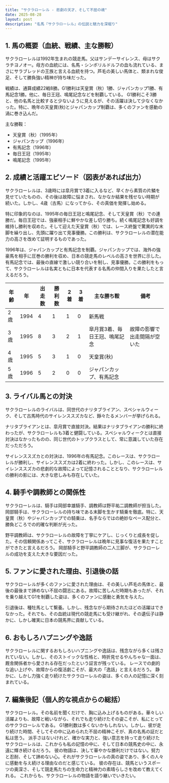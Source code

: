 ```yaml
---
title: "サクラローレル - 悲劇の天才、そして不屈の魂"
date: 2025-08-28
layout: post
description: "名馬『サクラローレル』の伝説と魅力を深堀り"
---
```


## 1. 馬の概要（血統、戦績、主な勝鞍）

サクラローレルは1992年生まれの競走馬。父はサンデーサイレンス、母はサクラチヨノオー。母方の血統には、名馬・シンボリルドルフの血も流れている、まさにサラブレッドの王族と言える血統を持つ。芦毛の美しい馬体と、類まれな俊足、そして勝負強い精神が持ち味だった。

戦績は、通算成績22戦8勝。G1勝利は天皇賞（秋）1勝、ジャパンカップ1勝、有馬記念1勝。他に、毎日王冠、鳴尾記念などを制覇している。  G1勝利こそ3勝と、他の名馬と比較すると少ないように見えるが、その活躍は決して少なくなかった。特に、晩年の天皇賞(秋)とジャパンカップ制覇は、多くのファンを感動の渦に巻き込んだ。

主な勝鞍：
* 天皇賞（秋）（1995年）
* ジャパンカップ（1996年）
* 有馬記念（1996年）
* 毎日王冠（1995年）
* 鳴尾記念（1995年）


## 2. 成績と活躍エピソード（図表があれば出力）

サクラローレルは、3歳時には皐月賞で3着に入るなど、早くから素質の片鱗を見せていたものの、その後は故障に悩まされ、なかなか結果を残せない時期が続いた。しかし、4歳（古馬）になってから、その真価を発揮し始める。

特に印象的なのは、1995年の毎日王冠と鳴尾記念、そして天皇賞（秋）での連勝だ。毎日王冠では、強豪相手に鮮やかな差し切り勝ち。続く鳴尾記念も好調を維持し勝利を収めた。そして迎えた天皇賞（秋）では、レース終盤で驚異的な末脚を繰り出し、先頭に躍り出て見事優勝。この勝利は、サクラローレルの潜在能力の高さを改めて証明するものであった。

1996年は、ジャパンカップと有馬記念を制覇。ジャパンカップでは、海外の強豪馬を相手に圧巻の勝利を収め、日本の競走馬のレベルの高さを世界に示した。有馬記念では、最後の直線で激しい競り合いを制し、見事優勝。この勝利をもって、サクラローレルは名実ともに日本を代表する名馬の仲間入りを果たしたと言えるだろう。


| 年齢 | 年 | 出走数 | 勝利数 | 2着 | 3着 | 主な勝ち鞍 | 備考 |
|---|---|---|---|---|---|---|---|
| 2歳 | 1994 | 4 | 1 | 1 | 0 | 新馬戦 |  |
| 3歳 | 1995 | 8 | 3 | 2 | 1 | 皐月賞3着、毎日王冠、鳴尾記念 | 故障の影響で出走間隔が空いた |
| 4歳 | 1995 | 5 | 3 | 1 | 0 | 天皇賞(秋) |  |
| 5歳 | 1996 | 5 | 2 | 0 | 0 | ジャパンカップ、有馬記念 |  |


## 3. ライバル馬との対決

サクラローレルのライバルは、同世代のナリタブライアン、スペシャルウィーク、そして古馬時代のサイレンススズカなど、錚々たるメンバーが挙げられる。

ナリタブライアンとは、皐月賞で直接対決。結果はナリタブライアンの勝利に終わったが、サクラローレルも3着と健闘している。スペシャルウィークとは直接対決はなかったものの、同じ世代のトップクラスとして、常に意識していた存在だっただろう。

サイレンススズカとの対決は、1996年の有馬記念。このレースは、サクラローレルが勝利し、サイレンススズカは2着に終わった。しかし、このレースは、サイレンススズカの悲劇的な故障によって記憶されることとなり、サクラローレルの勝利の影には、大きな悲しみも存在していた。


## 4. 騎手や調教師との関係性

サクラローレルは、騎手は岡部幸雄騎手、調教師は野平祐二調教師が担当した。岡部騎手は、サクラローレルの持ち味である末脚を生かす騎乗を徹底。特に、天皇賞（秋）やジャパンカップでの騎乗は、名手ならではの絶妙なペース配分と、勝負どころでの的確な判断が光った。

野平調教師は、サクラローレルの故障を丁寧にケアし、じっくりと成長を促した。その信頼関係あってこそ、サクラローレルは晩年に見事な復活を果たすことができたと言えるだろう。  岡部騎手と野平調教師の二人三脚が、サクラローレルの成功を支えた大きな要因だった。


## 5. ファンに愛された理由、引退後の話

サクラローレルが多くのファンに愛された理由は、その美しい芦毛の馬体と、最後の最後まで諦めない不屈の闘志にある。故障に苦しんだ時期もあったが、それを乗り越えてG1を制覇した姿は、多くのファンに感動と勇気を与えた。

引退後は、種牡馬として繋養。しかし、残念ながら期待されたほどの活躍はできなかった。それでも、その血統は現代の競走馬にも受け継がれ、その遺伝子は静かに、しかし確実に日本の競馬界に貢献している。


## 6. おもしろハプニングや逸話

サクラローレルに関するおもしろいハプニングや逸話は、残念ながら多くは残されていない。しかし、そのストイックな性格と、時折見せるやんちゃな一面は、厩舎関係者から愛される存在だったという証言が残っている。  レースでの劇的な追い上げや、故障からの復活劇こそが、最大の「逸話」と言えるだろう。  静かに、しかし力強く走り続けたサクラローレルの姿は、多くの人の記憶に深く刻まれている。


## 7. 編集後記（個人的な視点からの総括）

サクラローレル。その名前を聞くだけで、胸に込み上げるものがある。華々しい活躍よりも、故障と戦いながら、それでも走り続けたその姿こそが、私にとってのサクラローレルである。  G1勝利数は多くないかもしれない。しかし、彼が走り続けた時間、そしてその中に込められた不屈の精神こそが、真の名馬の証だと私は思う。  派手さはないけれど、確かな実力と、強い意志を持って走り続けたサクラローレルは、これからも私の記憶の中に、そして日本の競馬史の中に、永遠に輝き続けるだろう。  彼の物語は、決して華やかな勝利だけではない。努力と忍耐、そして諦めない心。それがサクラローレルの真の姿であり、多くの人々に感動を与え続ける理由なのだと感じている。  彼の存在は、競馬というスポーツの奥深さ、そして競走馬たちの生命力と精神力の素晴らしさを改めて教えてくれる。  これからも、サクラローレルの物語を語り継いでいきたい。
